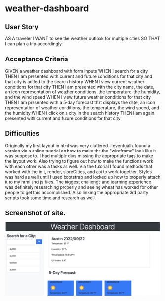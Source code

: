 # weather-dashboard

## User Story
AS A traveler
I WANT to see the weather outlook for multiple cities
SO THAT I can plan a trip accordingly

## Acceptance Criteria
GIVEN a weather dashboard with form inputs
WHEN I search for a city
THEN I am presented with current and future conditions for that city and that city is added to the search history
WHEN I view current weather conditions for that city
THEN I am presented with the city name, the date, an icon representation of weather conditions, the temperature, the humidity, and the wind speed
WHEN I view future weather conditions for that city
THEN I am presented with a 5-day forecast that displays the date, an icon representation of weather conditions, the temperature, the wind speed, and the humidity
WHEN I click on a city in the search history
THEN I am again presented with current and future conditions for that city

## Difficulties
Originally my first layout in html was very cluttered. I eventually found a version via a online tutorial on how to make the the "wireframe" look like it was suppose to. I had multiple divs missing the appropriate tags to make the layout work. Also trying to figure out how to make the functions work with each other was a tasks as well. Via the tutorial I found methods that worked with the init, render, storeCities, and api to work together. Styles was hard as well until I used bootstrap and looked up how to properly attach it to my html and js files. The biggest challenge and learning experience was definitely researching properly and seeing wheat has worked for other people to get this accomplished. Also linking the appropriate 3rd party scripts took some time and research as well.

## ScreenShot of site.

![weatherdashboard](./assets/imgs/weatherdashdemo.jpg "Weather Dashboard Demo")